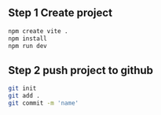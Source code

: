 ## Step 1 Create project
```bash
npm create vite .
npm install
npm run dev
```

## Step 2 push project to github
```bash
git init
git add .
git commit -m 'name'

```